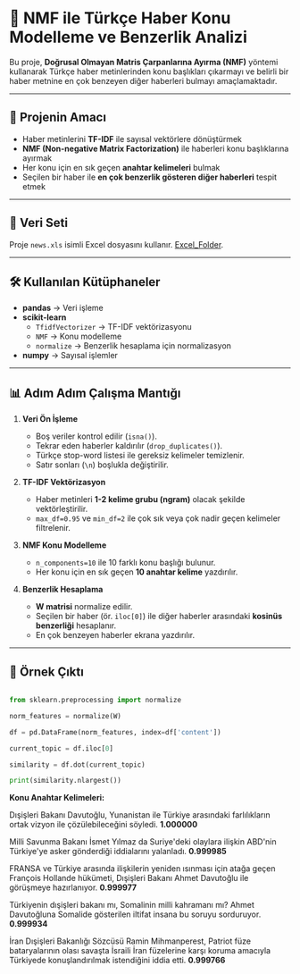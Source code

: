 # 📌 NMF ile Türkçe Haber Konu Modelleme ve Benzerlik Analizi

Bu proje, **Doğrusal Olmayan Matris Çarpanlarına Ayırma (NMF)** yöntemi kullanarak Türkçe haber metinlerinden konu başlıkları çıkarmayı ve belirli bir haber metnine en çok benzeyen diğer haberleri bulmayı amaçlamaktadır.  

---

## 🚀 Projenin Amacı

- Haber metinlerini **TF-IDF** ile sayısal vektörlere dönüştürmek  
- **NMF (Non-negative Matrix Factorization)** ile haberleri konu başlıklarına ayırmak  
- Her konu için en sık geçen **anahtar kelimeleri** bulmak  
- Seçilen bir haber ile **en çok benzerlik gösteren diğer haberleri** tespit etmek  

---

## 📂 Veri Seti

Proje `news.xls` isimli Excel dosyasını kullanır. [Excel_Folder](news.xls).   


---

## 🛠 Kullanılan Kütüphaneler

- **pandas** → Veri işleme  
- **scikit-learn**  
  - `TfidfVectorizer` → TF-IDF vektörizasyonu  
  - `NMF` → Konu modelleme  
  - `normalize` → Benzerlik hesaplama için normalizasyon  
- **numpy** → Sayısal işlemler

---

## 📊 Adım Adım Çalışma Mantığı

1. **Veri Ön İşleme**
   - Boş veriler kontrol edilir (`isna()`).
   - Tekrar eden haberler kaldırılır (`drop_duplicates()`).
   - Türkçe stop-word listesi ile gereksiz kelimeler temizlenir.
   - Satır sonları (`\n`) boşlukla değiştirilir.

2. **TF-IDF Vektörizasyon**
   - Haber metinleri **1-2 kelime grubu (ngram)** olacak şekilde vektörleştirilir.
   - `max_df=0.95` ve `min_df=2` ile çok sık veya çok nadir geçen kelimeler filtrelenir.

3. **NMF Konu Modelleme**
   - `n_components=10` ile 10 farklı konu başlığı bulunur.
   - Her konu için en sık geçen **10 anahtar kelime** yazdırılır.

4. **Benzerlik Hesaplama**
   - **W matrisi** normalize edilir.
   - Seçilen bir haber (ör. `iloc[0]`) ile diğer haberler arasındaki **kosinüs benzerliği** hesaplanır.
   - En çok benzeyen haberler ekrana yazdırılır.

---

## 📌 Örnek Çıktı

```python

from sklearn.preprocessing import normalize

norm_features = normalize(W)

df = pd.DataFrame(norm_features, index=df['content'])

current_topic = df.iloc[0]  

similarity = df.dot(current_topic)

print(similarity.nlargest())

```

**Konu Anahtar Kelimeleri:**


Dışişleri Bakanı Davutoğlu, Yunanistan ile Türkiye arasındaki farlılıkların ortak vizyon ile çözülebileceğini söyledi.  **1.000000**

Milli Savunma Bakanı İsmet Yılmaz da Suriye'deki olaylara ilişkin ABD'nin Türkiye'ye asker gönderdiği iddialarını yalanladı.  **0.999985**

FRANSA ve Türkiye arasında ilişkilerin yeniden ısınması için atağa geçen François Hollande hükümeti, Dışişleri Bakanı Ahmet Davutoğlu ile görüşmeye hazırlanıyor. **0.999977**

Türkiyenin dışişleri bakanı mı, Somalinin milli kahramanı mı? Ahmet Davutoğluna Somalide gösterilen iltifat insana bu soruyu sorduruyor. **0.999934**

İran Dışişleri Bakanlığı Sözcüsü Ramin Mihmanperest, Patriot füze bataryalarının olası savaşta İsraili İran füzelerine karşı koruma amacıyla Türkiyede konuşlandırılmak istendiğini iddia etti. **0.999766**
